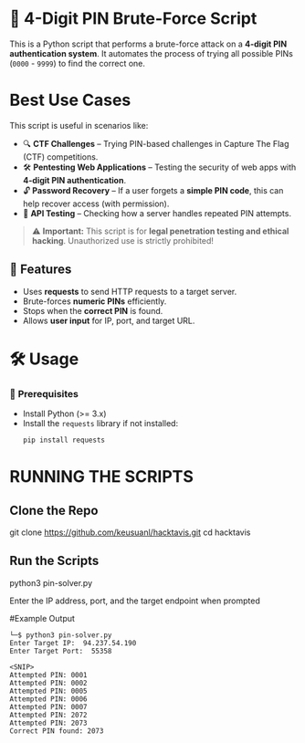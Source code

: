 # 🔐 4-Digit PIN Brute-Force Script
This is a Python script that performs a brute-force attack on a **4-digit PIN authentication system**. It automates the process of trying all possible PINs (`0000` - `9999`) to find the correct one.

# Best Use Cases
This script is useful in scenarios like:
- 🔍 **CTF Challenges** – Trying PIN-based challenges in Capture The Flag (CTF) competitions.  
- 🛠️ **Pentesting Web Applications** – Testing the security of web apps with **4-digit PIN authentication**.  
- 🔓 **Password Recovery** – If a user forgets a **simple PIN code**, this can help recover access (with permission).  
- 🧪 **API Testing** – Checking how a server handles repeated PIN attempts.  

> ⚠️ **Important:** This script is for **legal penetration testing and ethical hacking**. Unauthorized use is strictly prohibited! 

## 🚀 Features
- Uses **requests** to send HTTP requests to a target server.
- Brute-forces **numeric PINs** efficiently.
- Stops when the **correct PIN** is found.
- Allows **user input** for IP, port, and target URL.

# 🛠️ **Usage**
### 📌 **Prerequisites**
- Install Python (>= 3.x)
- Install the `requests` library if not installed:
  ```bash
  pip install requests
  ```


# RUNNING THE SCRIPTS 

## Clone the Repo
git clone https://github.com/keusuanl/hacktavis.git
cd hacktavis

## Run the Scripts 
python3 pin-solver.py

Enter the IP address, port, and the target endpoint when prompted

#Example Output

```
└─$ python3 pin-solver.py 
Enter Target IP:  94.237.54.190
Enter Target Port:  55358

<SNIP>
Attempted PIN: 0001
Attempted PIN: 0002
Attempted PIN: 0005
Attempted PIN: 0006
Attempted PIN: 0007
Attempted PIN: 2072
Attempted PIN: 2073
Correct PIN found: 2073
```




